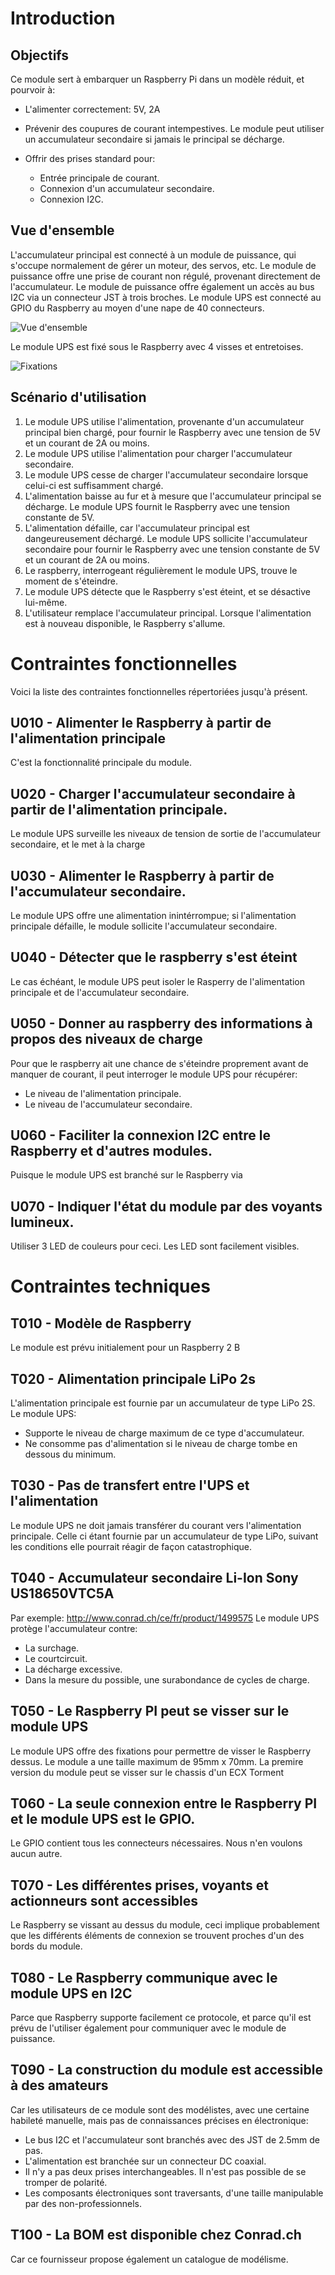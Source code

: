# Introduction

## Objectifs
Ce module sert à embarquer un Raspberry Pi dans un modèle réduit, et pourvoir à:

* L'alimenter correctement: 5V, 2A
* Prévenir des coupures de courant intempestives. Le module peut utiliser un accumulateur secondaire si jamais le principal se décharge.
* Offrir des prises standard pour:

  * Entrée principale de courant.
  * Connexion d'un accumulateur secondaire.
  * Connexion I2C.
 
## Vue d'ensemble
L'accumulateur principal est connecté à un module de puissance, qui s'occupe normalement de gérer un moteur, des servos, etc. Le module de puissance offre une prise de courant non régulé, provenant directement de l'accumulateur.  Le module de puissance offre également un accès au bus I2C via un connecteur JST à trois broches. Le module UPS est connecté au GPIO du Raspberry au moyen d'une nape de 40 connecteurs.

![Vue d'ensemble](documentation/raspberry-pi-psu-vue-d-ensemble-1.jpg)

Le module UPS est fixé sous le Raspberry avec 4 visses et entretoises.

![Fixations](documentation/raspberry-pi-psu-vue-d-ensemble-2.jpg)

## Scénario d'utilisation
1. Le module UPS utilise l'alimentation, provenante d'un accumulateur principal bien chargé, pour fournir le Raspberry avec une tension de 5V et un courant de 2A ou moins.
2. Le module UPS utilise l'alimentation pour charger l'accumulateur secondaire.
3. Le module UPS cesse de charger l'accumulateur secondaire lorsque celui-ci est suffisamment chargé.
4. L'alimentation baisse au fur et à mesure que l'accumulateur principal se décharge. Le module UPS fournit le Raspberry avec une tension constante de 5V.
5. L'alimentation défaille, car l'accumulateur principal est dangeureusement déchargé. Le module UPS sollicite l'accumulateur secondaire pour fournir le Raspberry avec une tension constante de 5V et un courant de 2A ou moins.
6. Le raspberry, interrogeant régulièrement le module UPS, trouve le moment de s'éteindre.
7. Le module UPS détecte que le Raspberry s'est éteint, et se désactive lui-même.
8. L'utilisateur remplace l'accumulateur principal. Lorsque l'alimentation est à nouveau disponible, le Raspberry s'allume.

# Contraintes fonctionnelles
Voici la liste des contraintes fonctionnelles répertoriées jusqu'à présent.

## U010 - Alimenter le Raspberry à partir de l'alimentation principale
C'est la fonctionnalité principale du module.

## U020 - Charger l'accumulateur secondaire à partir de l'alimentation principale.
Le module UPS surveille les niveaux de tension de sortie de l'accumulateur secondaire, et le met à la charge 

## U030 - Alimenter le Raspberry à partir de l'accumulateur secondaire.
Le module UPS offre une alimentation inintérrompue; si l'alimentation principale défaille, le module sollicite l'accumulateur secondaire.

## U040 - Détecter que le raspberry s'est éteint
Le cas échéant, le module UPS peut isoler le Rasperry de l'alimentation principale et de l'accumulateur secondaire.

## U050 - Donner au raspberry des informations à propos des niveaux de charge
Pour que le raspberry ait une chance de s'éteindre proprement avant de manquer de courant, il peut interroger le module UPS pour récupérer:

* Le niveau de l'alimentation principale.
* Le niveau de l'accumulateur secondaire.

## U060 - Faciliter la connexion I2C entre le Raspberry et d'autres modules.
Puisque le module UPS est branché sur le Raspberry via 

## U070 - Indiquer l'état du module par des voyants lumineux.
Utiliser 3 LED de couleurs pour ceci. Les LED sont facilement visibles.

# Contraintes techniques

## T010 - Modèle de Raspberry
Le module est prévu initialement pour un Raspberry 2 B

## T020 - Alimentation principale LiPo 2s
L'alimentation principale est fournie par un accumulateur de type LiPo 2S. Le module UPS:

* Supporte le niveau de charge maximum de ce type d'accumulateur.
* Ne consomme pas d'alimentation si le niveau de charge tombe en dessous du minimum.

## T030 - Pas de transfert entre l'UPS et l'alimentation
Le module UPS ne doit jamais transférer du courant vers l'alimentation principale. Celle ci étant fournie par un accumulateur de type LiPo, suivant les conditions elle pourrait réagir de façon catastrophique.

## T040 - Accumulateur secondaire Li-Ion Sony US18650VTC5A
Par exemple: http://www.conrad.ch/ce/fr/product/1499575
Le module UPS protège l'accumulateur contre:

* La surchage.
* Le courtcircuit.
* La décharge excessive.
* Dans la mesure du possible, une surabondance de cycles de charge.

## T050 - Le Raspberry PI peut se visser sur le module UPS
Le module UPS offre des fixations pour permettre de visser le Raspberry dessus. Le module a une taille maximum de 95mm x 70mm. La premire version du module peut se visser sur le chassis d'un ECX Torment

## T060 - La seule connexion entre le Raspberry PI et le module UPS est le GPIO.
Le GPIO contient tous les connecteurs nécessaires. Nous n'en voulons aucun autre.

## T070 - Les différentes prises, voyants et actionneurs sont accessibles
Le Raspberry se vissant au dessus du module, ceci implique probablement que les différents éléments de connexion se trouvent proches d'un des bords du module.

## T080 - Le Raspberry communique avec le module UPS en I2C
Parce que Raspberry supporte facilement ce protocole, et parce qu'il est prévu de l'utiliser également pour communiquer avec le module de puissance.

## T090 - La construction du module est accessible à des amateurs
Car les utilisateurs de ce module sont des modélistes, avec une certaine habileté manuelle, mais pas de connaissances précises en électronique:
* Le bus I2C et l'accumulateur sont branchés avec des JST de 2.5mm de pas.
* L'alimentation est branchée sur un connecteur DC coaxial.
* Il n'y a pas deux prises interchangeables. Il n'est pas possible de se tromper de polarité.
* Les composants électroniques sont traversants, d'une taille manipulable par des non-professionnels.

## T100 - La BOM est disponible chez Conrad.ch
Car ce fournisseur propose également un catalogue de modélisme.
